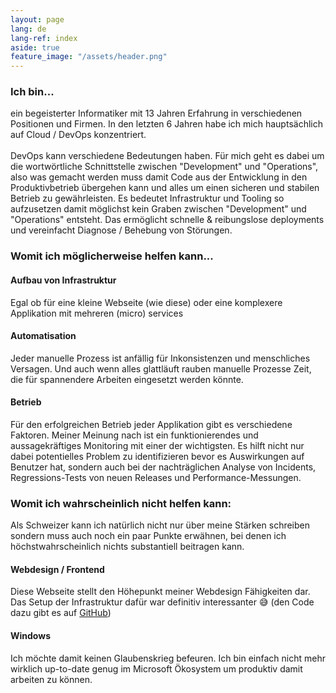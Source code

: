 ```yaml
---
layout: page
lang: de
lang-ref: index
aside: true
feature_image: "/assets/header.png"
---
```


### Ich bin...
ein begeisterter Informatiker mit 13 Jahren Erfahrung in verschiedenen Positionen und Firmen. In den letzten 6 Jahren habe ich mich hauptsächlich auf Cloud / DevOps konzentriert.<br><br>
DevOps kann verschiedene Bedeutungen haben. Für mich geht es dabei um die wortwörtliche Schnittstelle zwischen "Development" und "Operations", also was gemacht werden muss damit Code aus der Entwicklung in den Produktivbetrieb übergehen kann und alles um einen sicheren und stabilen Betrieb zu gewährleisten. Es bedeutet Infrastruktur und Tooling so aufzusetzen damit möglichst kein Graben zwischen "Development" und "Operations" entsteht. Das ermöglicht schnelle & reibungslose deployments und vereinfacht Diagnose / Behebung von Störungen.

### Womit ich möglicherweise helfen kann...
#### Aufbau von Infrastruktur
Egal ob für eine kleine Webseite (wie diese) oder eine komplexere Applikation mit mehreren (micro) services


#### Automatisation
Jeder manuelle Prozess ist anfällig für Inkonsistenzen und menschliches Versagen. Und auch wenn alles glattläuft rauben manuelle Prozesse Zeit, die für spannendere Arbeiten eingesetzt werden könnte.

#### Betrieb
Für den erfolgreichen Betrieb jeder Applikation gibt es verschiedene Faktoren. Meiner Meinung nach ist ein funktionierendes und aussagekräftiges Monitoring mit einer der wichtigsten. Es hilft nicht nur dabei potentielles Problem zu identifizieren bevor es Auswirkungen auf Benutzer hat, sondern auch bei der  nachträglichen Analyse von Incidents, Regressions-Tests von neuen Releases und Performance-Messungen.


### Womit ich wahrscheinlich nicht helfen kann:
Als Schweizer kann ich natürlich nicht nur über meine Stärken schreiben sondern muss auch noch ein paar Punkte erwähnen, bei denen ich höchstwahrscheinlich nichts substantiell beitragen kann.

#### Webdesign / Frontend
Diese Webseite stellt den Höhepunkt meiner Webdesign Fähigkeiten dar. Das Setup der Infrastruktur dafür war definitiv interessanter 😅 (den Code dazu gibt es auf <a href="https://github.com/pbaettig/caspal-ch">GitHub</a>)
#### Windows
Ich möchte damit keinen Glaubenskrieg befeuren. Ich bin einfach nicht mehr wirklich up-to-date genug im Microsoft Ökosystem um produktiv damit arbeiten zu können.
